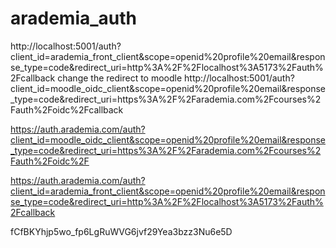# arademia_auth
http://localhost:5001/auth?client_id=arademia_front_client&scope=openid%20profile%20email&response_type=code&redirect_uri=http%3A%2F%2Flocalhost%3A5173%2Fauth%2Fcallback
change the redirect to moodle
http://localhost:5001/auth?client_id=moodle_oidc_client&scope=openid%20profile%20email&response_type=code&redirect_uri=https%3A%2F%2Farademia.com%2Fcourses%2Fauth%2Foidc%2Fcallback

https://auth.arademia.com/auth?client_id=moodle_oidc_client&scope=openid%20profile%20email&response_type=code&redirect_uri=https%3A%2F%2Farademia.com%2Fcourses%2Fauth%2Foidc%2F

https://auth.arademia.com/auth?client_id=arademia_front_client&scope=openid%20profile%20email&response_type=code&redirect_uri=http%3A%2F%2Flocalhost%3A5173%2Fauth%2Fcallback

fCfBKYhjp5wo_fp6LgRuWVG6jvf29Yea3bzz3Nu6e5D